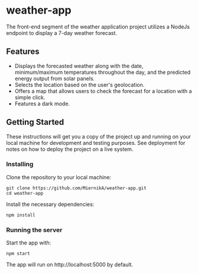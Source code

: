 # weather-app

The front-end segment of the weather application project utilizes a NodeJs endpoint to display a 7-day weather forecast.

## Features

- Displays the forecasted weather along with the date, minimum/maximum temperatures throughout the day, and the predicted energy output from solar panels.
- Selects the location based on the user's geolocation.
- Offers a map that allows users to check the forecast for a location with a simple click.
- Features a dark mode.

## Getting Started

These instructions will get you a copy of the project up and running on your local machine for development and testing purposes. See deployment for notes on how to deploy the project on a live system.

### Installing

Clone the repository to your local machine:

    
    git clone https://github.com/MiernikA/weather-app.git
    cd weather-app

Install the necessary dependencies:

    npm install

### Running the server
Start the app with:

    npm start

The app will run on http://localhost:5000 by default.




